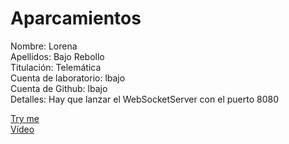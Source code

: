 # Aparcamientos  
Nombre: Lorena  
Apellidos: Bajo Rebollo  
Titulación: Telemática  
Cuenta de laboratorio: lbajo  
Cuenta de Github: lbajo  
Detalles: Hay que lanzar el WebSocketServer con el puerto 8080  

[Try me](https://lbajo.github.io/Aparcamientos)  
[Vídeo](https://youtu.be/KXZ1T2fjrbI)  
